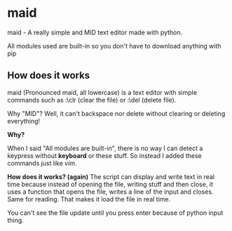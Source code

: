 # maid
maid - A really simple and MID text editor made with python.

All modules used are built-in so you don't have to download anything with pip

## How does it works
maid (Pronounced maid, all lowercase) is a text editor with simple commands such as :\clr (clear the file) or :\del (delete file).

Why "MID"?
Well, it can't backspace nor delete without clearing or deleting everything!

**Why?**

When I said "All modules are built-in", there is no way I can detect a keypress without **keyboard** or these stuff.
So instead I added these commands just like _vim_.

**How does it works? (again)**
The script can display and write text in real time because instead of opening the file, writing stuff and then close, it uses a function that opens the file, writes a line of the input and closes. Same for reading. That makes it load the file in real time.

You can't see the file update until you press enter because of python input thing.

